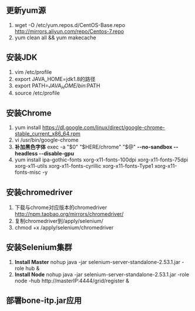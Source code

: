 ## 更新yum源
01. wget -O /etc/yum.repos.d/CentOS-Base.repo http://mirrors.aliyun.com/repo/Centos-7.repo
02. yum clean all && yum makecache

## 安装JDK
01. vim /etc/profile
02. export JAVA_HOME=jdk1.8的路径
03. export PATH=$JAVA_HOME/bin:$PATH
04. source /etc/profile

## 安装Chrome
01. yum install https://dl.google.com/linux/direct/google-chrome-stable_current_x86_64.rpm
02. vi /usr/bin/google-chrome
03. **补加黑色字体** exec -a "$0" "$HERE/chrome" "$@" **--no-sandbox --headless --disable-gpu**
04. yum install ipa-gothic-fonts xorg-x11-fonts-100dpi xorg-x11-fonts-75dpi xorg-x11-utils xorg-x11-fonts-cyrillic xorg-x11-fonts-Type1 xorg-x11-fonts-misc -y

## 安装chromedriver
01. 下载与chrome对应版本的chromedriver http://npm.taobao.org/mirrors/chromedriver/
02. 复制chromedriver到/apply/selenium/
03. chmod +x /apply/selenium/chromedriver

## 安装Selenium集群
01. **Install Master** nohup java -jar selenium-server-standalone-2.53.1.jar -role hub &
02. **Install Node** nohup java -jar selenium-server-standalone-2.53.1.jar -role node -hub http://masterIP:4444/grid/register &

## 部署bone-itp.jar应用
